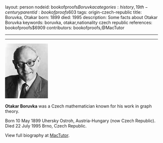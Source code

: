 layout: person
nodeid: bookofproofs$Boruvka
categories: history,19th-century
parentid: bookofproofs$603
tags: origin-czech-republic
title: Boruvka, Otakar
born: 1899
died: 1995
description: Some facts about Otakar Boruvka
keywords: boruvka, otakar,nationality czech republic
references: bookofproofs$6909
contributors: bookofproofs,@MacTutor

---


---

![Boruvka.jpg](https://github.com/bookofproofs/bookofproofs.github.io/blob/main/_sources/_assets/images/portraits/Boruvka.jpg?raw=true)

**Otakar Boruvka** was a Czech mathematician known for his work in graph theory.

Born 10 May 1899 Uhersky Ostroh, Austria-Hungary (now Czech Republic). Died 22 July 1995 Brno, Czech Republic.


View full biography at [MacTutor](https://mathshistory.st-andrews.ac.uk/Biographies/Boruvka/).
